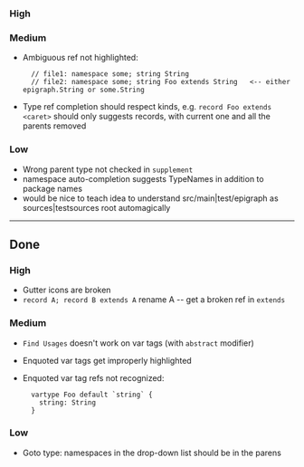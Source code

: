 ### High

### Medium
- Ambiguous ref not highlighted:

        // file1: namespace some; string String
        // file2: namespace some; string Foo extends String   <-- either epigraph.String or some.String
- Type ref completion should respect kinds, e.g. `record Foo extends <caret>` should only suggests records, with current one and all the parents removed

### Low
- Wrong parent type not checked in `supplement`
- namespace auto-completion suggests TypeNames in addition to package names
- would be nice to teach idea to understand src/main|test/epigraph as sources|testsources root automagically

----
## Done
### High
- Gutter icons are broken
- `record A; record B extends A` rename A -- get a broken ref in `extends`

### Medium
- `Find Usages` doesn't work on var tags (with `abstract` modifier)
- Enquoted var tags get improperly highlighted
- Enquoted var tag refs not recognized:

        vartype Foo default `string` {
          string: String
        }

### Low
- Goto type: namespaces in the drop-down list should be in the parens
